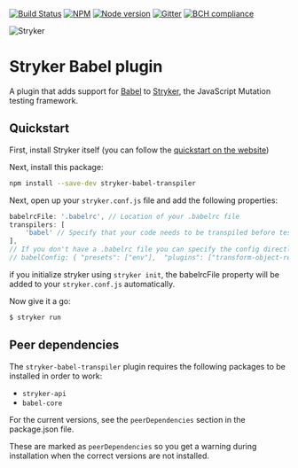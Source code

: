 [![Build Status](https://travis-ci.org/stryker-mutator/stryker.svg?branch=master)](https://travis-ci.org/stryker-mutator/stryker)
[![NPM](https://img.shields.io/npm/dm/stryker-babel-transpiler.svg)](https://www.npmjs.com/package/stryker-babel-transpiler)
[![Node version](https://img.shields.io/node/v/stryker-babel-transpiler.svg)](https://img.shields.io/node/v/stryker-babel-transpiler.svg)
[![Gitter](https://badges.gitter.im/stryker-mutator/stryker.svg)](https://gitter.im/stryker-mutator/stryker?utm_source=badge&utm_medium=badge&utm_campaign=pr-badge)
[![BCH compliance](https://bettercodehub.com/edge/badge/stryker-mutator/stryker)](https://bettercodehub.com/)

![Stryker](https://github.com/stryker-mutator/stryker/raw/master/stryker-80x80.png)

# Stryker Babel plugin

A plugin that adds support for [Babel](https://github.com/babel/babel) to [Stryker](https://stryker-mutator.io), the JavaScript Mutation testing framework. 

## Quickstart

First, install Stryker itself (you can follow the [quickstart on the website](https://stryker-mutator.io/quickstart.html))

Next, install this package:

```bash
npm install --save-dev stryker-babel-transpiler
```

Next, open up your `stryker.conf.js` file and add the following properties:
```javascript
babelrcFile: '.babelrc', // Location of your .babelrc file
transpilers: [
    'babel' // Specify that your code needs to be transpiled before tests can be run
],
// If you don't have a .babelrc file you can specify the config directly (Not recommended!):
// babelConfig: { "presets": ["env"],  "plugins": ["transform-object-rest-spread"] },
```
if you initialize stryker using `stryker init`, the babelrcFile property will be added to your `stryker.conf.js` automatically.

Now give it a go: 
```bash
$ stryker run
```

## Peer dependencies
The `stryker-babel-transpiler` plugin requires the following packages to be installed in order to work: 
* `stryker-api`
* `babel-core`

For the current versions, see the `peerDependencies` section in the package.json file.

These are marked as `peerDependencies` so you get a warning during installation when the correct versions are not installed.
